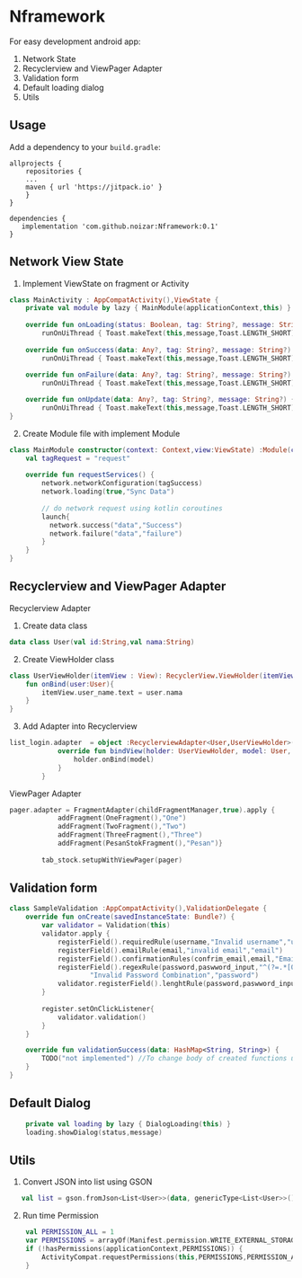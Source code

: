 # Nframework
For easy development android app:
1. Network State
2. Recyclerview and ViewPager Adapter
3. Validation form
4. Default loading dialog
5. Utils

## Usage 
Add a dependency to your `build.gradle`:
```
allprojects {
    repositories {
	...
	maven { url 'https://jitpack.io' }
    }
}
```
```
dependencies {
   implementation 'com.github.noizar:Nframework:0.1'
}
```

## Network View State

1. Implement ViewState on fragment or Activity
```kotlin
class MainActivity : AppCompatActivity(),ViewState {
    private val module by lazy { MainModule(applicationContext,this) }
    
    override fun onLoading(status: Boolean, tag: String?, message: String?) {
        runOnUiThread { Toast.makeText(this,message,Toast.LENGTH_SHORT).show()}}
        
    override fun onSuccess(data: Any?, tag: String?, message: String?) {
        runOnUiThread { Toast.makeText(this,message,Toast.LENGTH_SHORT).show()}}
        
    override fun onFailure(data: Any?, tag: String?, message: String?) {
        runOnUiThread { Toast.makeText(this,message,Toast.LENGTH_SHORT).show()}}

    override fun onUpdate(data: Any?, tag: String?, message: String?) {
        runOnUiThread { Toast.makeText(this,message,Toast.LENGTH_SHORT).show()}}
}
```
2. Create Module file with implement Module
```kotlin
class MainModule constructor(context: Context,view:ViewState) :Module(context,view){
    val tagRequest = "request"
  
    override fun requestServices() {
        network.networkConfiguration(tagSuccess)
        network.loading(true,"Sync Data")
        
        // do network request using kotlin coroutines
        launch{
          network.success("data","Success")
          network.failure("data","failure")
        }
    }
}
```

## Recyclerview and ViewPager Adapter
Recyclerview Adapter <br/>
1. Create data class
```kotlin
data class User(val id:String,val nama:String)
```
2. Create ViewHolder class
```kotlin
class UserViewHolder(itemView : View): RecyclerView.ViewHolder(itemView){
    fun onBind(user:User){
        itemView.user_name.text = user.nama
    }
}
```
3. Add Adapter into Recyclerview
```kotlin
list_login.adapter  = object :RecyclerviewAdapter<User,UserViewHolder>(R.layout.list_user,UserViewHolder::class.java,User::class.java,listUser){
            override fun bindView(holder: UserViewHolder, model: User, position: Int) {
                holder.onBind(model)
            }
        }
```

ViewPager Adapter
```kotlin
pager.adapter = FragmentAdapter(childFragmentManager,true).apply {
            addFragment(OneFragment(),"One")
            addFragment(TwoFragment(),"Two")
            addFragment(ThreeFragment(),"Three")
            addFragment(PesanStokFragment(),"Pesan")}
            
        tab_stock.setupWithViewPager(pager)
```

##  Validation form
```kotlin
class SampleValidation :AppCompatActivity(),ValidationDelegate {
    override fun onCreate(savedInstanceState: Bundle?) {
        var validator = Validation(this)
        validator.apply {
            registerField().requiredRule(username,"Invalid username","username")
            registerField().emailRule(email,"invalid email","email")
            registerField().confirmationRules(confrim_email,email,"Email not macth","confrim")
            registerField().regexRule(password,paswword_input,"^(?=.*[0-9])",
                    "Invalid Password Combination","password")
            validator.registerField().lenghtRule(password,paswword_input,4,5,"Invalid Lenght","password")
        }
        
        register.setOnClickListener{
            validator.validation()
        }
    }

    override fun validationSuccess(data: HashMap<String, String>) {
        TODO("not implemented") //To change body of created functions use File | Settings | File Templates.
    }
}
```

## Default Dialog
```kotlin
    private val loading by lazy { DialogLoading(this) }
    loading.showDialog(status,message)
```

## Utils
1. Convert JSON into list using GSON
```kotlin
   val list = gson.fromJson<List<User>>(data, genericType<List<User>>())
```
2. Run time Permission
```kotlin
    val PERMISSION_ALL = 1
    var PERMISSIONS = arrayOf(Manifest.permission.WRITE_EXTERNAL_STORAGE,Manifest.permission.READ_EXTERNAL_STORAGE,Manifest.permission.CAMERA)
    if (!hasPermissions(applicationContext,PERMISSIONS)) {
        ActivityCompat.requestPermissions(this,PERMISSIONS,PERMISSION_ALL)
    }        
```








